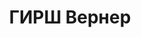 ---
title: ГИРШ Вернер
description: '1899 г.р., немец, член компартии Германии, секретарь Э. Тельмана, сотрудник
  немецкой секции Исполкома Коминтерна, 10 ноября 1937 г. Военной Коллегией Верховного
  суда СССР за связь с троцкистами и шпионаж осужден к 10 годам ИТЛ.

  30 июля 1959 года Военной Коллегией Верховного суда СССР реабилитирован.'
---